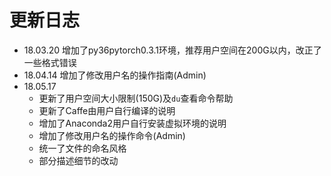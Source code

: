 # 更新日志

- 18.03.20 增加了py36pytorch0.3.1环境，推荐用户空间在200G以内，改正了一些格式错误
- 18.04.14 增加了修改用户名的操作指南(Admin)
- 18.05.17 
    -   更新了用户空间大小限制(150G)及`du`查看命令帮助
    -   更新了Caffe由用户自行编译的说明
    -   增加了Anaconda2用户自行安装虚拟环境的说明
    -   增加了修改用户名的操作命令(Admin)
    -   统一了文件的命名风格
    -   部分描述细节的改动
